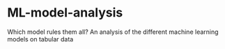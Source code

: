 # ML-model-analysis
Which model rules them all? An analysis of the different machine learning models on tabular data
